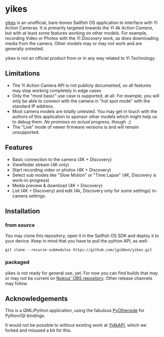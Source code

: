 # yikes
[yikes](https://github.com/jgibbon/yikes/) is an unofficial, bare-bones Sailfish OS application to interface with Yi Action Cameras.
It is primarily targeted towards the *Yi 4k Action Camera*, but with at least some features working on other models.
For example, recording Video or Photos with the *Yi Discovery* work, as does downloading media from the camera.
Other models may or may not work and are generally untested.

yikes is not an official product from or in any way related to Yi Technology.

## Limitations
 - The Yi Action Camera API is not publicly documented, so all features may stop working completely in edge cases
 - Only the "most basic" use case is supported, at all. For example, you will only be able to connect with the camera 
 in "hot spot mode" with the standard IP address.
 - Most camera models are totally untested. You may get in touch with the authors of this application to sponsor other models which might help us to debug them. *No promises on actual progress, though.* ;)
 - The "Live" mode of newer firmware versions is and will remain unsupported.

## Features
 - Basic connection to the camera (4K + Discovery)
 - Viewfinder stream (4K only)
 - Start recording video or photos (4K + Discovery)
 - Select sub modes like "Slow Motion" or "Time Lapse" (4K, Discovery is work-in-progress)
 - Media preview & download (4K + Discovery)
 - List (4K + Discovery) and edit (4k, Discovery only for some settings) in-camera settings.
 
## Installation
### from source
You may clone this repository, open it in the Sailfish OS SDK and deploy it to your device. Keep in mind that you have to pull the python API, as well:
```
git clone --recurse-submodules https://github.com/jgibbon/yikes.git
```
### packaged
yikes is not ready for general use, yet. For now you can find builds that may or may not be current on [Nokius' OBS repository](http://repo.merproject.org/obs/home:/Nokius:/sfos-playground/sailfish_latest_armv7hl/noarch/). Other release channels may follow.

## Acknowledgements
This is a QML/Python application, using the fabulous [PyOtherside](https://github.com/thp/pyotherside) for Python/Qt bindings.
 
It would not be possible to without existing work at [Yi4kAPI](https://github.com/NikolayRag/Yi4kAPI), which we forked and misused a bit for this.
